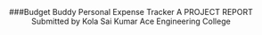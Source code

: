 <div align="center">
###Budget Buddy
Personal Expense Tracker
A PROJECT REPORT
Submitted by
Kola Sai Kumar
Ace Engineering College
 </div>

